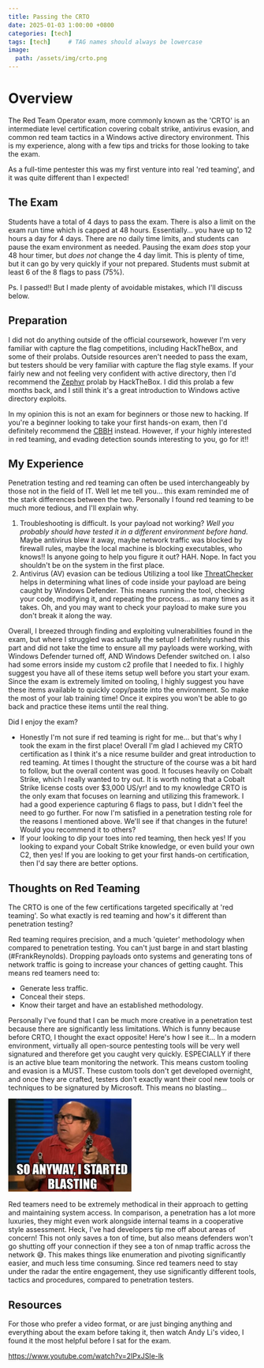 ```yaml
---
title: Passing the CRTO 
date: 2025-01-03 1:00:00 +0800
categories: [tech]
tags: [tech]     # TAG names should always be lowercase
image: 
  path: /assets/img/crto.png
---
```


# Overview

The Red Team Operator exam, more commonly known as the 'CRTO' is an intermediate level certification covering cobalt strike, antivirus evasion, and common red team tactics in a Windows active directory environment. This is my experience, along with a few tips and tricks for those looking to take the exam. 

As a full-time pentester this was my first venture into real 'red teaming', and it was quite different than I  expected!
## The Exam

Students have a total of 4 days to pass the exam. There is also a limit on the exam run time which is capped at 48 hours. Essentially... you have up to 12 hours a day for 4 days. There are no daily time limits, and students can pause the exam environment as needed. Pausing the exam *does* stop your 48 hour timer, but *does not* change the 4 day limit. This is plenty of time, but it can go by very quickly if your not prepared. Students must submit at least 6 of the 8 flags to pass (75%).

Ps. I passed!! But I made plenty of avoidable mistakes, which I'll discuss below. 

## Preparation

I did not do anything outside of the official coursework, however I'm very familiar with capture the flag competitions, including HackTheBox, and some of their prolabs. Outside resources aren't needed to pass the exam, but testers should be very familiar with capture the flag style exams. If your fairly new and not feeling very confident with active directory, then I'd recommend the [Zephyr](https://www.hackthebox.com/blog/professional-labs-zephyr) prolab by HackTheBox. I did this prolab a few months back, and I still think it's a great introduction to Windows active directory exploits. 

In my opinion this is not an exam for beginners or those new to hacking. If you're a beginner looking to take your first hands-on exam, then I'd definitely recommend the [CBBH](https://cyberskies.org/posts/cbbh/) instead. However, if your highly interested in red teaming, and evading detection sounds interesting to you, go for it!! 

## My Experience

Penetration testing and red teaming can often be used interchangeably by those not in the field of IT. Well let me tell you... this exam reminded me of the stark differences between the two. Personally I found red teaming to be much more tedious, and I'll explain why. 

1. Troubleshooting is difficult. 
Is your payload not working? *Well you probably should have tested it in a different environment before hand.* Maybe antivirus blew it away, maybe network traffic was blocked by firewall rules, maybe the local machine is blocking executables, who knows!! Is anyone going to help you figure it out? HAH. Nope. In fact you shouldn't be on the system in the first place. 
2. Antivirus (AV) evasion can be tedious 
Utilizing a tool like [ThreatChecker](https://github.com/rasta-mouse/**ThreatCheck**) helps in determining what lines of code inside your payload are being caught by Windows Defender. This means running the tool, checking your code, modifying it, and repeating the process... as many times as it takes. Oh, and you may want to check your payload to make sure you don't break it along the way. 

Overall, I breezed through finding and exploiting vulnerabilities found in the exam, but where I struggled was actually the setup! I definitely rushed this part and did not take the time to ensure all my payloads were working, with Windows Defender turned off, AND Windows Defender switched on. I also had some errors inside my custom c2 profile that I needed to fix. I highly suggest you have all of these items setup well before you start your exam. Since the exam is extremely limited on tooling, I highly suggest you have these items available to quickly copy/paste into the environment. So make the most of your lab training time! Once it expires you won't be able to go back and practice these items until the real thing. 

Did I enjoy the exam?
- Honestly I'm not sure if red teaming is right for me... but that's why I took the exam in the first place! Overall I'm glad I achieved my CRTO certification as I think it's a nice resume builder and great introduction to red teaming. At times I thought the structure of the course was a bit hard to follow, but the overall content was good. It focuses heavily on Cobalt Strike, which I really wanted to try out. It is worth noting that a Cobalt Strike license costs over $3,000 US/yr! and to my knowledge CRTO is the only exam that focuses on learning and utilizing this framework. I had a good experience capturing 6 flags to pass, but I didn't feel the need to go further. For now I'm satisfied in a penetration testing role for the reasons I mentioned above. We'll see if that changes in the future!
Would you recommend it to others?
- If your looking to dip your toes into red teaming, then heck yes! If you looking to expand your Cobalt Strike knowledge, or even build your own C2, then yes! If you are looking to get your first hands-on certification, then I'd say there are better options.  
## Thoughts on Red Teaming

The CRTO is one of the few certifications targeted specifically at 'red teaming'. So what exactly is red teaming and how's it different than penetration testing? 

Red teaming requires precision, and a much 'quieter' methodology when compared to penetration testing. You can't just barge in and start blasting (#FrankReynolds). Dropping payloads onto systems and generating tons of network traffic is going to increase your chances of getting caught. This means red teamers need to:
- Generate less traffic.
- Conceal their steps. 
- Know their target and have an established methodology.

Personally I've found that I can be much more creative in a penetration test because there are significantly less limitations. Which is funny because before CRTO, I thought the exact opposite! Here's how I see it... In a modern environment, virtually all open-source pentesting tools will be very well signatured and therefore get you caught very quickly. ESPECIALLY if there is an active blue team monitoring the network. This means custom tooling and evasion is a MUST. These custom tools don't get developed overnight, and once they are crafted, testers don't exactly want their cool new tools or techniques to be signatured by Microsoft. This means no blasting... 

<img src= "https://raw.githubusercontent.com/MTTGIT19/mttgit19.github.io/refs/heads/main/assets/img/frankreynolds.png" width="250" alt = "blasting">

Red teamers need to be extremely methodical in their approach to getting and maintaining system access. In comparison, a penetration has a lot more luxuries, they might even work alongside internal teams in a cooperative style assessment. Heck, I've had developers tip me off about areas of concern! This not only saves a ton of time, but also means defenders won't go shutting off your connection if they see a ton of nmap traffic across the network 😅.  This makes things like enumeration and pivoting significantly easier, and much less time consuming. Since red teamers need to stay under the radar the entire engagement, they use significantly different tools, tactics and procedures, compared to penetration testers. 

## Resources 

For those who prefer a video format, or are just binging anything and everything about the exam before taking it, then watch Andy Li's video, I found it the most helpful before I sat for the exam. 

https://www.youtube.com/watch?v=2IPxJSIe-lk
